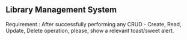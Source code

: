 ## Library Management System

Requirement :
After successfully performing any CRUD - Create, Read, Update, Delete
operation, please, show a relevant toast/sweet alert.
